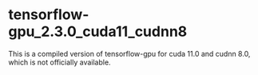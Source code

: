 # tensorflow-gpu_2.3.0_cuda11_cudnn8
This is a compiled version of tensorflow-gpu for cuda 11.0 and cudnn 8.0, which is not officially available.

